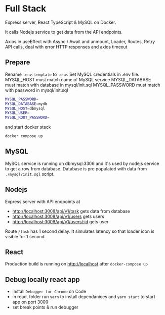 # Full Stack

Express server, React TypeScript & MySQL on Docker. 

It calls Nodejs service to get data from the API endpoints.

Axios in useEffect with Async / Await and unmount, Loader, Routes, Retry API calls, deal with error HTTP responses and axios timeout

## Prepare

Rename `.env.template` to `.env`. Set MySQL credentials in .env file. 
MYSQL_HOST must match name of MySQL service
MYSQL_DATABASE must match with database in mysql/init.sql MYSQL_PASSWORD must match with password in mysql/init.sql

```sh
MYSQL_PASSWORD=
MYSQL_DATABASE=mydb
MYSQL_HOST=dbmysql
MYSQL_USER=
MYSQL_ROOT_PASSWORD=
```

and start docker stack

```sh
docker compose up
```

## MySQL

MySQL service is running on dbmysql:3306 and it's used by nodejs service to get a row from database. Database is pre populated with data from `./mysql/init.sql` script.

## Nodejs

Express server with API endpoints at 
- <http://localhost:3008/api/v1/task> gets data from database
- <http://localhost:3008/api/v1/users> gets users
- <http://localhost:3008/api/v1/users/:id> gets user

Route `/task` has 1 second delay. It simulates latency so that loader icon is visible for 1 second.

## React

Production build is running on <http://localhost> after `docker-compose up` 

## Debug locally react app

- install `Debugger for Chrome` on Code
- in react folder run `yarn` to install dependanices and `yarn start` to start app on port 3000
- set break points & run debugger
